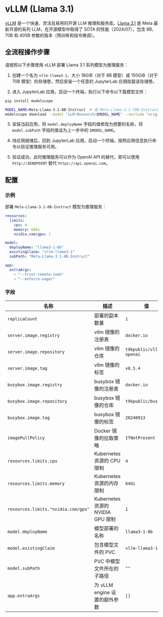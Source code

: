 # vLLM (Llama 3.1)

[vLLM](https://github.com/vllm-project/vllm) 是一个快速、灵活且易用的开源 LLM 推理和服务库。[Llama 3.1](https://llama.meta.com/) 是 Meta 最新开源的系列 LLM，在开源模型中取得了 SOTA 的性能（2024/07），包含 8B、70B 和 405B 参数的版本（预训练和指令微调）。

## 全流程操作步骤

请按照以下步骤使用 vLLM 部署 Llama 3.1 系列模型为推理服务：

1. 创建一个名为 `vllm-llama3-1`、大小 18GiB（对于 8B 模型）或 150GiB（对于 70B 模型）的存储卷，然后安装一个任意的 JupyterLab 应用挂载该存储卷。

2. 进入 JupyterLab 应用，启动一个终端，执行以下命令以下载模型文件：

```bash
pip install modelscope

MODEL_NAME=Meta-Llama-3.1-8B-Instruct  # 或 Meta-Llama-3.1-70B-Instruct
modelscope download --model "LLM-Research/$MODEL_NAME" --exclude "original/*" --local_dir "./$MODEL_NAME"
```

3. 安装当前应用，将 `model.deployName` 字段的值修改为想要的名称，将`model.subPath` 字段的值设为上一步中的 `$MODEL_NAME`。

4. 待应用就绪后，回到 JupyterLab 应用，启动一个终端，按照应用信息执行命令以验证推理服务可用。

5. 验证成功，此时推理服务可以作为 OpenAI API 的替代，即可以使用 `http://$ENDPOINT` 替代 `https://api.openai.com`。

## 配置

### 示例

部署 `Meta-Llama-3.1-8B-Instruct` 模型为推理服务：

```yaml
resources:
  limits:
    cpu: 4
    memory: 64Gi
    nvidia.com/gpu: 1

model:
  deployName: "llama3-1-8b"
  existingClaim: "vllm-llama3-1"
  subPath: "Meta-Llama-3.1-8B-Instruct"

app:
  extraArgs:
    - "--trust-remote-code"
    - "--enforce-eager"
```

### 字段

| 名称                                | 描述                              | 值                      |
| ----------------------------------- | --------------------------------- | ----------------------- |
| `replicaCount`                      | 部署的副本数量                    | `1`                     |
| `server.image.registry`             | vllm 镜像的注册表                 | `docker.io`             |
| `server.image.repository`           | vllm 镜像的仓库                   | `t9kpublic/vllm-openai` |
| `server.image.tag`                  | vllm 镜像的标签                   | `v0.5.4`                |
| `busybox.image.registry`            | busybox 镜像的注册表              | `docker.io`             |
| `busybox.image.repository`          | busybox 镜像的仓库                | `t9kpublic/busybox`     |
| `busybox.image.tag`                 | busybox 镜像的标签                | `20240913`              |
| `imagePullPolicy`                   | Docker 镜像的拉取策略             | `IfNotPresent`          |
| `resources.limits.cpu`              | Kubernetes 资源的 CPU 限制        | `4`                     |
| `resources.limits.memory`           | Kubernetes 资源的内存限制         | `64Gi`                  |
| `resources.limits."nvidia.com/gpu"` | Kubernetes 资源的 NVIDIA GPU 限制 | `1`                     |
| `model.deployName`                  | 模型部署的名称                    | `llama3-1-8b`           |
| `model.existingClaim`               | 包含模型文件的 PVC                | `vllm-llama3-1`         |
| `model.subPath`                     | PVC 中模型文件所在的子路径        | `""`                    |
| `app.extraArgs`                     | 为 vLLM engine 设置的额外参数     | `[]`                    |

